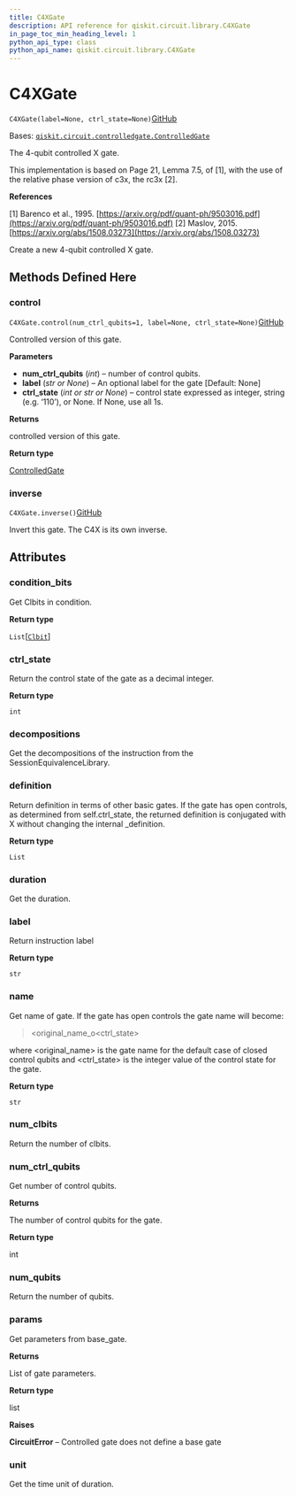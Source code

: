 ```yaml
---
title: C4XGate
description: API reference for qiskit.circuit.library.C4XGate
in_page_toc_min_heading_level: 1
python_api_type: class
python_api_name: qiskit.circuit.library.C4XGate
---
```


# C4XGate

<span id="qiskit.circuit.library.C4XGate" />

`C4XGate(label=None, ctrl_state=None)`[GitHub](https://github.com/qiskit/qiskit/tree/stable/0.21/qiskit/circuit/library/standard_gates/x.py "view source code")

Bases: [`qiskit.circuit.controlledgate.ControlledGate`](qiskit.circuit.ControlledGate "qiskit.circuit.controlledgate.ControlledGate")

The 4-qubit controlled X gate.

This implementation is based on Page 21, Lemma 7.5, of \[1], with the use of the relative phase version of c3x, the rc3x \[2].

**References**

\[1] Barenco et al., 1995. [https://arxiv.org/pdf/quant-ph/9503016.pdf](https://arxiv.org/pdf/quant-ph/9503016.pdf) \[2] Maslov, 2015. [https://arxiv.org/abs/1508.03273](https://arxiv.org/abs/1508.03273)

Create a new 4-qubit controlled X gate.

## Methods Defined Here

### control

<span id="qiskit.circuit.library.C4XGate.control" />

`C4XGate.control(num_ctrl_qubits=1, label=None, ctrl_state=None)`[GitHub](https://github.com/qiskit/qiskit/tree/stable/0.21/qiskit/circuit/library/standard_gates/x.py "view source code")

Controlled version of this gate.

**Parameters**

*   **num\_ctrl\_qubits** (*int*) – number of control qubits.
*   **label** (*str or None*) – An optional label for the gate \[Default: None]
*   **ctrl\_state** (*int or str or None*) – control state expressed as integer, string (e.g. ‘110’), or None. If None, use all 1s.

**Returns**

controlled version of this gate.

**Return type**

[ControlledGate](qiskit.circuit.ControlledGate "qiskit.circuit.ControlledGate")

### inverse

<span id="qiskit.circuit.library.C4XGate.inverse" />

`C4XGate.inverse()`[GitHub](https://github.com/qiskit/qiskit/tree/stable/0.21/qiskit/circuit/library/standard_gates/x.py "view source code")

Invert this gate. The C4X is its own inverse.

## Attributes

<span id="qiskit.circuit.library.C4XGate.condition_bits" />

### condition\_bits

Get Clbits in condition.

**Return type**

`List`\[[`Clbit`](qiskit.circuit.Clbit "qiskit.circuit.classicalregister.Clbit")]

<span id="qiskit.circuit.library.C4XGate.ctrl_state" />

### ctrl\_state

Return the control state of the gate as a decimal integer.

**Return type**

`int`

<span id="qiskit.circuit.library.C4XGate.decompositions" />

### decompositions

Get the decompositions of the instruction from the SessionEquivalenceLibrary.

<span id="qiskit.circuit.library.C4XGate.definition" />

### definition

Return definition in terms of other basic gates. If the gate has open controls, as determined from self.ctrl\_state, the returned definition is conjugated with X without changing the internal \_definition.

**Return type**

`List`

<span id="qiskit.circuit.library.C4XGate.duration" />

### duration

Get the duration.

<span id="qiskit.circuit.library.C4XGate.label" />

### label

Return instruction label

**Return type**

`str`

<span id="qiskit.circuit.library.C4XGate.name" />

### name

Get name of gate. If the gate has open controls the gate name will become:

> \<original\_name\_o\<ctrl\_state>

where \<original\_name> is the gate name for the default case of closed control qubits and \<ctrl\_state> is the integer value of the control state for the gate.

**Return type**

`str`

<span id="qiskit.circuit.library.C4XGate.num_clbits" />

### num\_clbits

Return the number of clbits.

<span id="qiskit.circuit.library.C4XGate.num_ctrl_qubits" />

### num\_ctrl\_qubits

Get number of control qubits.

**Returns**

The number of control qubits for the gate.

**Return type**

int

<span id="qiskit.circuit.library.C4XGate.num_qubits" />

### num\_qubits

Return the number of qubits.

<span id="qiskit.circuit.library.C4XGate.params" />

### params

Get parameters from base\_gate.

**Returns**

List of gate parameters.

**Return type**

list

**Raises**

**CircuitError** – Controlled gate does not define a base gate

<span id="qiskit.circuit.library.C4XGate.unit" />

### unit

Get the time unit of duration.

